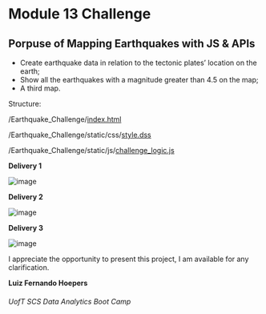 # Module 13 Challenge

## Porpuse of Mapping Earthquakes with JS & APIs

- Create earthquake data in relation to the tectonic plates’ location on the earth;
- Show all the earthquakes with a magnitude greater than 4.5 on the map;
- A third map.

Structure: 

/Earthquake_Challenge/[index.html](https://github.com/lfhoepers/Mapping_Earthquakes/blob/8fed5f7e4a9109b8afa0446e39e82a8e36e043b2/Earthquake_Challenge/index.html)

/Earthquake_Challenge/static/css/[style.dss](https://github.com/lfhoepers/Mapping_Earthquakes/blob/8fed5f7e4a9109b8afa0446e39e82a8e36e043b2/Earthquake_Challenge/static/css/style.css)

/Earthquake_Challenge/static/js/[challenge_logic.js](https://github.com/lfhoepers/Mapping_Earthquakes/blob/8fed5f7e4a9109b8afa0446e39e82a8e36e043b2/Earthquake_Challenge/static/js/challenge_logic.js)


**Delivery 1**


![image](https://user-images.githubusercontent.com/100812079/170382248-3964edad-4856-4f21-b3de-9c74cf2b3c64.png)


**Delivery 2**

![image](https://user-images.githubusercontent.com/100812079/170382396-ebd09c63-d389-428f-ac6d-27537cfeae7d.png)


**Delivery 3**

![image](https://user-images.githubusercontent.com/100812079/170382742-81059a12-ce7c-489b-a92d-ff4482bd1d25.png)



I appreciate the opportunity to present this project, I am available for any clarification.


**Luiz Fernando Hoepers**  
###### UofT SCS Data Analytics Boot Camp
